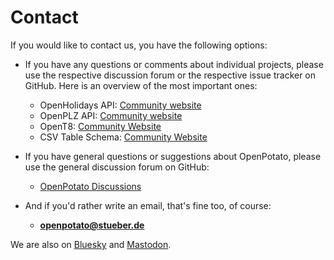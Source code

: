 # Contact

If you would like to contact us, you have the following options:

+ If you have any questions or comments about individual projects, please use the respective discussion forum or the respective issue tracker on GitHub. Here is an overview of the most important ones:

    + OpenHolidays API: [Community website](https://www.openholidaysapi.org/en/community/)
    + OpenPLZ API: [Community website](https://www.openplzapi.org/en/community/)
	+ OpenT8: [Community Website](https://openpotato.github.io/opent8/community/)
	+ CSV Table Schema: [Community Website](https://openpotato.github.io/csv-table-schema/community/)
  
+ If you have general questions or suggestions about OpenPotato, please use the general discussion forum on GitHub:   

    + [OpenPotato Discussions](https://github.com/orgs/openpotato/discussions)

+ And if you'd rather write an email, that's fine too, of course:

    + **openpotato@stueber.de**
  
We are also on [Bluesky](https://bsky.app/profile/openpotato.org) and [Mastodon](https://fosstodon.org/@openpotato).
